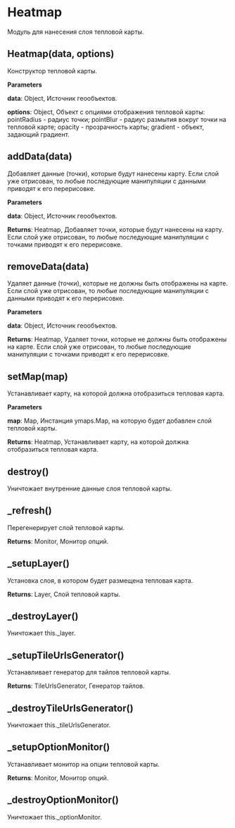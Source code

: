 Heatmap
===

Модуль для нанесения слоя тепловой карты.

Heatmap(data, options) 
-----------------------------
Конструктор тепловой карты.

**Parameters**

**data**: Object, Источник геообъектов.

**options**: Object, Объект с опциями отображения тепловой карты:
 pointRadius - радиус точки;
 pointBlur - радиус размытия вокруг точки на тепловой карте;
 opacity - прозрачность карты;
 gradient - объект, задающий градиент.


addData(data) 
-----------------------------
Добавляет данные (точки), которые будут нанесены
карту. Если слой уже отрисован, то любые последующие манипуляции с
данными приводят к его перерисовке.

**Parameters**

**data**: Object, Источник геообъектов.

**Returns**: Heatmap, Добавляет точки, которые будут нанесены на карту.
Если слой уже отрисован, то любые последующие манипуляции с
точками приводят к его перерисовке.

removeData(data) 
-----------------------------
Удаляет данные (точки), которые не должны быть
отображены на карте. Если слой уже отрисован, то любые последующие
манипуляции с данными приводят к его перерисовке.

**Parameters**

**data**: Object, Источник геообъектов.

**Returns**: Heatmap, Удаляет точки, которые не должны быть отображены на карте.
Если слой уже отрисован, то любые последующие манипуляции с
точками приводят к его перерисовке.

setMap(map) 
-----------------------------
Устанавливает карту, на которой должна отобразиться тепловая карта.

**Parameters**

**map**: Map, Инстанция ymaps.Map, на которую будет добавлен слой тепловой карты.

**Returns**: Heatmap, Устанавливает карту, на которой должна отобразиться тепловая карта.

destroy() 
-----------------------------
Уничтожает внутренние данные слоя тепловой карты.


_refresh() 
-----------------------------
Перегенерирует слой тепловой карты.

**Returns**: Monitor, Монитор опций.

_setupLayer() 
-----------------------------
Установка слоя, в котором будет размещена тепловая карта.

**Returns**: Layer, Слой тепловой карты.

_destroyLayer() 
-----------------------------
Уничтожает this._layer.


_setupTileUrlsGenerator() 
-----------------------------
Устанавливает генератор для тайлов тепловой карты.

**Returns**: TileUrlsGenerator, Генератор тайлов.

_destroyTileUrlsGenerator() 
-----------------------------
Уничтожает this._tileUrlsGenerator.


_setupOptionMonitor() 
-----------------------------
Устанавливает монитор на опции тепловой карты.

**Returns**: Monitor, Монитор опций.

_destroyOptionMonitor() 
-----------------------------
Уничтожает this._optionMonitor.

